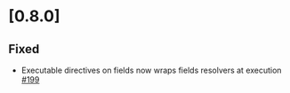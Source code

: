 # [0.8.0]

## Fixed
- Executable directives on fields now wraps fields resolvers at execution [#199](https://github.com/dailymotion/tartiflette/issues/199)
